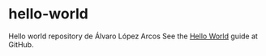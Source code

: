 # hello-world
Hello world repository de Álvaro López Arcos
See the [Hello World](https://guides.github.com/activities/hello-world/) guide at GitHub. 
